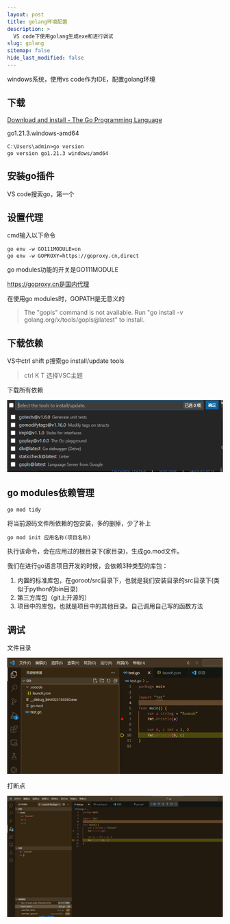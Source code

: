 ```yaml
---
layout: post
title: golang环境配置
description: >
  VS code下使用golang生成exe和进行调试
slug: golang
sitemap: false
hide_last_modified: false
---
```


windows系统，使用vs code作为IDE，配置golang环境

## 下载

[Download and install - The Go Programming Language](https://go.dev/doc/install)

go1.21.3.windows-amd64

```
C:\Users\admin>go version
go version go1.21.3 windows/amd64
```

## 安装go插件

VS code搜索go，第一个

## 设置代理

cmd输入以下命令

```
go env -w GO111MODULE=on
go env -w GOPROXY=https://goproxy.cn,direct
```

go modules功能的开关是GO111MODULE

https://goproxy.cn是国内代理

在使用go modules时，GOPATH是无意义的

> The "gopls" command is not available. Run "go install -v golang.org/x/tools/gopls@latest" to install.

## 下载依赖

VS中ctrl shift p搜索go install/update tools

> ctrl K T 选择VSC主题

下载所有依赖

![image-20231011203513207](https://raw.githubusercontent.com/lanyily/Cplusplus-pic/main/2023/202310112035245.png)

## go modules依赖管理

```
go mod tidy
```

将当前源码文件所依赖的包安装，多的删掉，少了补上

```
go mod init 应用名称(项目名称)  
```

执行该命令，会在应用过的根目录下(家目录)，生成go.mod文件。

我们在进行go语言项目开发的时候，会依赖3种类型的库包：  

1. 内置的标准库包，在goroot/src目录下，也就是我们安装目录的src目录下(类似于python的bin目录)  
2. 第三方库包（git上开源的）  
3. 项目中的库包，也就是项目中的其他目录。自己调用自己写的函数方法

## 调试

文件目录

![image-20231011211014017](https://raw.githubusercontent.com/lanyily/Cplusplus-pic/main/2023/202310112110050.png)

打断点

![image-20231011210923999](https://raw.githubusercontent.com/lanyily/Cplusplus-pic/main/2023/202310112109056.png)
